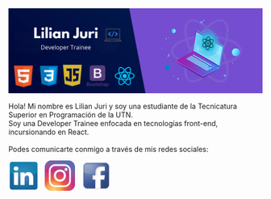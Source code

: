 
<img src="https://github.com/LilianJuri/LilianJuri/blob/main/banner-lj.png" alt='' height=''>

Hola! Mi nombre es Lilian Juri y soy una estudiante de la Tecnicatura Superior en Programación de la UTN. </br>
Soy una Developer Trainee enfocada en tecnologías front-end, incursionando en React.</br></br>
Podes comunicarte conmigo a través de mis redes sociales:

[<img src="https://github.com/LilianJuri/LilianJuri/blob/main/logo-linkedin.png" alt='60' height='60'>](https://www.linkedin.com/in/lilian-juri/) &nbsp;
[<img src="https://github.com/LilianJuri/LilianJuri/blob/main/logo-instagram.png" alt='60' height='60'>](https://www.instagram.com/lilianjuri/) &nbsp;
[<img src="https://github.com/LilianJuri/LilianJuri/blob/main/logo-facebook.png" alt='60' height='60'>](https://www.facebook.com/lilian.juri)

<!--
**LilianJuri/LilianJuri** is a ✨ _special_ ✨ repository because its `README.md` (this file) appears on your GitHub profile.

Here are some ideas to get you started:
https://github.com/LilianJuri/LilianJuri/blob/main/logo-linkedin.png
- 🔭 I’m currently working on ...
- 🌱 I’m currently learning ...
- 👯 I’m looking to collaborate on ...
- 🤔 I’m looking for help with ...
- 💬 Ask me about ...
- 📫 How to reach me: ...
- 😄 Pronouns: ...
- ⚡ Fun fact: ...
-->
